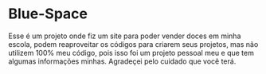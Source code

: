 # Blue-Space

Esse é um projeto onde fiz um site para poder vender doces em minha escola, podem reaproveitar os códigos para criarem seus projetos, mas não utilizem 100% meu código, pois isso foi um projeto pessoal meu e que tem algumas informações minhas. Agradeçei pelo cuidado que você terá.
